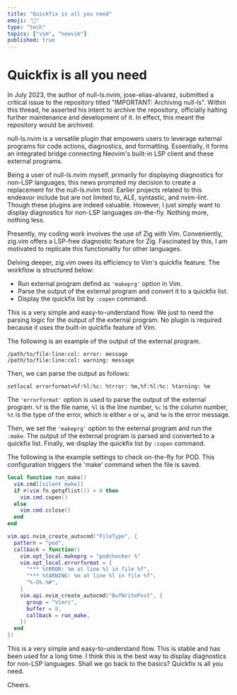 ```yaml
---
title: "Quickfix is all you need"
emoji: "🚀"
type: "tech"
topics: ["vim", "neovim"]
published: true
---
```


# Quickfix is all you need

In July 2023, the author of null-ls.nvim, jose-elias-alvarez,
submitted a critical issue to the repository titled "IMPORTANT: Archiving null-ls".
Within this thread, he asserted his intent to archive the repository,
officially halting further maintenance and development of it.
In effect, this meant the repository would be archived.

null-ls.nvim is a versatile plugin that empowers users to leverage external
programs for code actions, diagnostics, and formatting. Essentially,
it forms an integrated bridge connecting Neovim's built-in LSP client
and these external programs.

Being a user of null-ls.nvim myself, primarily for displaying diagnostics
for non-LSP languages, this news prompted my decision to create a replacement
for the null-ls.nvim tool. Earlier projects related to this endeavor include
but are not limited to, ALE, syntastic, and nvim-lint.
Though these plugins are indeed valuable. However, I just simply want to display
diagnostics for non-LSP languages on-the-fly. Nothing more, nothing less.

Presently, my coding work involves the use of Zig with Vim.
Conveniently, zig.vim offers a LSP-free diagnostic feature for Zig.
Fascinated by this, I am motivated to replicate this functionality for other languages.

Delving deeper, zig.vim owes its efficiency to Vim's quickfix feature.
The workflow is structured below:

- Run external program defind as `'makeprg'` option in Vim.
- Parse the output of the external program and convert it to a quickfix list.
- Display the quickfix list by `:copen` command.

This is a very simple and easy-to-understand flow.
We just to need the parsing logic for the output of the external program.
No plugin is required because it uses the built-in quickfix feature of Vim.

The following is an example of the output of the external program.

```
/path/to/file:line:col: error: message
/path/to/file:line:col: warning: message
```

Then, we can parse the output as follows:

```viml
setlocal errorformat=%f:%l:%c: %trror: %m,%f:%l:%c: %tarning: %m
```

The `'errorformat'` option is used to parse the output of the external program.
`%f` is the file name, `%l` is the line number, `%c` is the column number,
`%t` is the type of the error, which is either `e` or `w`, and `%m` is the
error message.

Then, we set the `'makeprg'` option to the external program and run the `:make`.
The output of the external program is parsed and converted to a quickfix list.
Finally, we display the quickfix list by `:copen` command.

The following is the example settings to check on-the-fly for POD.
This configuration triggers the 'make' command when the file is saved.

```lua
local function run_make()
  vim.cmd[[silent make]]
  if #(vim.fn.getqflist()) > 0 then
	vim.cmd.copen()
  else
	vim.cmd.cclose()
  end
end

vim.api.nvim_create_autocmd("FileType", {
  pattern = "pod",
  callback = function()
	vim.opt_local.makeprg = "podchecker %"
	vim.opt_local.errorformat = {
	  "*** %tRROR: %m at line %l in file %f",
	  "*** %tARNING: %m at line %l in file %f",
	  "%-G%.%#",
	}
	vim.api.nvim_create_autocmd("BufWritePost", {
	  group = "Vimrc",
	  buffer = 0,
	  callback = run_make,
	})
  end
})
```

This is a very simple and easy-to-understand flow.
This is stable and has been used for a long time.
I think this is the best way to display diagnostics for non-LSP languages.
Shall we go back to the basics? Quickfix is all you need.

Cheers.